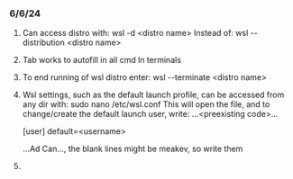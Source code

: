 ### 6/6/24
1. Can access distro with:
     wsl -d \<distro name\>
   Instead of:
     wsl --distribution \<distro name\>
2. Tab works to autofill in all cmd ln terminals
3. To end running of wsl distro enter:
     wsl --terminate \<distro name\>
4. Wsl settings, such as the default launch profile, can be accessed from any dir with:
     sudo nano /etc/wsl.conf
   This will open the file, and to change/create the default launch user, write:
     ...\<preexisting code\>...

     \[user\]
     default=\<username\>

   ...Ad Can..., the blank lines might be meakev, so write them
5.
